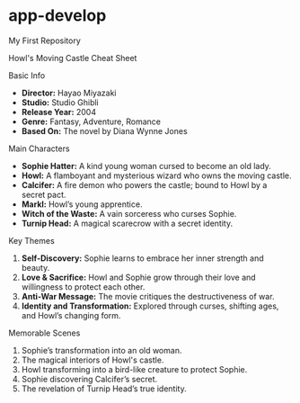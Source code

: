 # app-develop
My First Repository

Howl's Moving Castle Cheat Sheet 

Basic Info
- **Director:** Hayao Miyazaki  
- **Studio:** Studio Ghibli  
- **Release Year:** 2004  
- **Genre:** Fantasy, Adventure, Romance  
- **Based On:** The novel by Diana Wynne Jones  

Main Characters
- **Sophie Hatter:** A kind young woman cursed to become an old lady.  
- **Howl:** A flamboyant and mysterious wizard who owns the moving castle.  
- **Calcifer:** A fire demon who powers the castle; bound to Howl by a secret pact.  
- **Markl:** Howl’s young apprentice.  
- **Witch of the Waste:** A vain sorceress who curses Sophie.  
- **Turnip Head:** A magical scarecrow with a secret identity.  

Key Themes
1. **Self-Discovery:** Sophie learns to embrace her inner strength and beauty.  
2. **Love & Sacrifice:** Howl and Sophie grow through their love and willingness to protect each other.  
3. **Anti-War Message:** The movie critiques the destructiveness of war.  
4. **Identity and Transformation:** Explored through curses, shifting ages, and Howl’s changing form.  

Memorable Scenes 
1. Sophie’s transformation into an old woman.  
2. The magical interiors of Howl's castle.  
3. Howl transforming into a bird-like creature to protect Sophie.  
4. Sophie discovering Calcifer’s secret.  
5. The revelation of Turnip Head’s true identity.  
 
